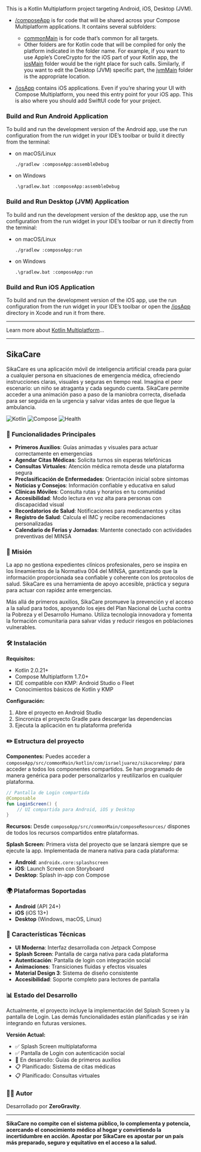 This is a Kotlin Multiplatform project targeting Android, iOS, Desktop (JVM).

* [/composeApp](./composeApp/src) is for code that will be shared across your Compose Multiplatform applications.
  It contains several subfolders:
  - [commonMain](./composeApp/src/commonMain/kotlin) is for code that’s common for all targets.
  - Other folders are for Kotlin code that will be compiled for only the platform indicated in the folder name.
    For example, if you want to use Apple’s CoreCrypto for the iOS part of your Kotlin app,
    the [iosMain](./composeApp/src/iosMain/kotlin) folder would be the right place for such calls.
    Similarly, if you want to edit the Desktop (JVM) specific part, the [jvmMain](./composeApp/src/jvmMain/kotlin)
    folder is the appropriate location.

* [/iosApp](./iosApp/iosApp) contains iOS applications. Even if you’re sharing your UI with Compose Multiplatform,
  you need this entry point for your iOS app. This is also where you should add SwiftUI code for your project.

### Build and Run Android Application

To build and run the development version of the Android app, use the run configuration from the run widget
in your IDE’s toolbar or build it directly from the terminal:
- on macOS/Linux
  ```shell
  ./gradlew :composeApp:assembleDebug
  ```
- on Windows
  ```shell
  .\gradlew.bat :composeApp:assembleDebug
  ```

### Build and Run Desktop (JVM) Application

To build and run the development version of the desktop app, use the run configuration from the run widget
in your IDE’s toolbar or run it directly from the terminal:
- on macOS/Linux
  ```shell
  ./gradlew :composeApp:run
  ```
- on Windows
  ```shell
  .\gradlew.bat :composeApp:run
  ```

### Build and Run iOS Application

To build and run the development version of the iOS app, use the run configuration from the run widget
in your IDE’s toolbar or open the [/iosApp](./iosApp) directory in Xcode and run it from there.

---

Learn more about [Kotlin Multiplatform](https://www.jetbrains.com/help/kotlin-multiplatform-dev/get-started.html)…


---

## SikaCare

SikaCare es una aplicación móvil de inteligencia artificial creada para guiar a cualquier persona en situaciones de emergencia médica, ofreciendo instrucciones claras, visuales y seguras en tiempo real. Imagina el peor escenario: un niño se atraganta y cada segundo cuenta. SikaCare permite acceder a una animación paso a paso de la maniobra correcta, diseñada para ser seguida en la urgencia y salvar vidas antes de que llegue la ambulancia.

![Kotlin](https://img.shields.io/badge/Kotlin-Multiplatform-7F52FF?style=for-the-badge&logo=kotlin&logoColor=white)
![Compose](https://img.shields.io/badge/Compose-Multiplatform-4285F4?style=for-the-badge&logo=jetpackcompose&logoColor=white)
![Health](https://img.shields.io/badge/Health-Emergency-FF6B6B?style=for-the-badge&logo=health&logoColor=white)

### 🚨 Funcionalidades Principales

- **Primeros Auxilios**: Guías animadas y visuales para actuar correctamente en emergencias
- **Agendar Citas Médicas**: Solicita turnos sin esperas telefónicas
- **Consultas Virtuales**: Atención médica remota desde una plataforma segura
- **Preclasificación de Enfermedades**: Orientación inicial sobre síntomas
- **Noticias y Consejos**: Información confiable y educativa en salud
- **Clínicas Móviles**: Consulta rutas y horarios en tu comunidad
- **Accesibilidad**: Modo lectura en voz alta para personas con discapacidad visual
- **Recordatorios de Salud**: Notificaciones para medicamentos y citas
- **Registro de Salud**: Calcula el IMC y recibe recomendaciones personalizadas
- **Calendario de Ferias y Jornadas**: Mantente conectado con actividades preventivas del MINSA

### 🏥 Misión

La app no gestiona expedientes clínicos profesionales, pero se inspira en los lineamientos de la Normativa 004 del MINSA, garantizando que la información proporcionada sea confiable y coherente con los protocolos de salud. SikaCare es una herramienta de apoyo accesible, práctica y segura para actuar con rapidez ante emergencias.

Más allá de primeros auxilios, SikaCare promueve la prevención y el acceso a la salud para todos, apoyando los ejes del Plan Nacional de Lucha contra la Pobreza y el Desarrollo Humano. Utiliza tecnología innovadora y fomenta la formación comunitaria para salvar vidas y reducir riesgos en poblaciones vulnerables.

### 🛠 Instalación

**Requisitos:**
- Kotlin 2.0.21+
- Compose Multiplatform 1.7.0+
- IDE compatible con KMP: Android Studio o Fleet
- Conocimientos básicos de Kotlin y KMP

**Configuración:**
1. Abre el proyecto en Android Studio
2. Sincroniza el proyecto Gradle para descargar las dependencias
3. Ejecuta la aplicación en tu plataforma preferida

### ✏️ Estructura del proyecto

**Componentes:**
Puedes acceder a `composeApp/src/commonMain/kotlin/com/israeljuarez/sikacorekmp/` para acceder a todos los componentes compartidos. Se han programado de manera genérica para poder personalizarlos y reutilizarlos en cualquier plataforma.

```kotlin
// Pantalla de Login compartida
@Composable
fun LoginScreen() {
    // UI compartida para Android, iOS y Desktop
}
```

**Recursos:**
Desde `composeApp/src/commonMain/composeResources/` dispones de todos los recursos compartidos entre plataformas.

**Splash Screen:**
Primera vista del proyecto que se lanzará siempre que se ejecute la app. Implementada de manera nativa para cada plataforma:
- **Android**: `androidx.core:splashscreen`
- **iOS**: Launch Screen con Storyboard  
- **Desktop**: Splash in-app con Compose

### 🌍 Plataformas Soportadas

- **Android** (API 24+)
- **iOS** (iOS 13+)
- **Desktop** (Windows, macOS, Linux)

### 🎨 Características Técnicas

- **UI Moderna**: Interfaz desarrollada con Jetpack Compose
- **Splash Screen**: Pantalla de carga nativa para cada plataforma
- **Autenticación**: Pantalla de login con integración social
- **Animaciones**: Transiciones fluidas y efectos visuales
- **Material Design 3**: Sistema de diseño consistente
- **Accesibilidad**: Soporte completo para lectores de pantalla

### 📊 Estado del Desarrollo

Actualmente, el proyecto incluye la implementación del Splash Screen y la pantalla de Login. Las demás funcionalidades están planificadas y se irán integrando en futuras versiones.

**Versión Actual:**
- ✅ Splash Screen multiplataforma
- ✅ Pantalla de Login con autenticación social
- 🔄 En desarrollo: Guías de primeros auxilios
- 📋 Planificado: Sistema de citas médicas
- 📋 Planificado: Consultas virtuales



### 👨‍💻 Autor

Desarrollado por **ZeroGravity**.

---

**SikaCare no compite con el sistema público, lo complementa y potencia, acercando el conocimiento médico al hogar y convirtiendo la incertidumbre en acción. Apostar por SikaCare es apostar por un país más preparado, seguro y equitativo en el acceso a la salud.**


